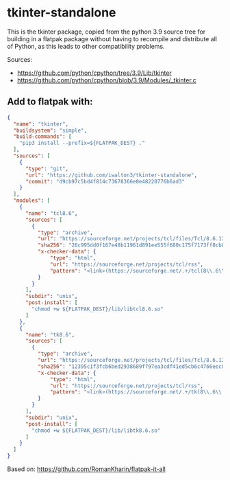 # tkinter-standalone

This is the tkinter package, copied from the python 3.9 source tree for building
in a flatpak package without having to recompile and distribute all of Python, as
this leads to other compatibility problems.

Sources:
 - https://github.com/python/cpython/tree/3.9/Lib/tkinter
 - https://github.com/python/cpython/blob/3.9/Modules/_tkinter.c

## Add to flatpak with:

```json
{
  "name": "tkinter",
  "buildsystem": "simple",
  "build-commands": [
    "pip3 install --prefix=${FLATPAK_DEST} ."
  ],
  "sources": [
    {
      "type": "git",
      "url": "https://github.com/iwalton3/tkinter-standalone",
      "commit": "d9cb97c5bd4f814c73678366e0e48220776b6ad3"
    }
  ],
  "modules": [
    {
      "name": "tcl8.6",
      "sources": [
        {
          "type": "archive",
          "url": "https://sourceforge.net/projects/tcl/files/Tcl/8.6.12/tcl8.6.12-src.tar.gz",
          "sha256": "26c995dd0f167e48b11961d891ee555f680c175f7173ff8cb829f4ebcde4c1a6",
          "x-checker-data": {
              "type": "html",
              "url": "https://sourceforge.net/projects/tcl/rss",
              "pattern": "<link>(https://sourceforge.net/.+/tcl(8\\.6\\.[\\d\\.]*\\d)-src.tar.gz)/download"
          }
        }
      ],
      "subdir": "unix",
      "post-install": [
        "chmod +w ${FLATPAK_DEST}/lib/libtcl8.6.so"
      ]
    },
    {
      "name": "tk8.6",
      "sources": [
        {
          "type": "archive",
          "url": "https://sourceforge.net/projects/tcl/files/Tcl/8.6.12/tk8.6.12-src.tar.gz",
          "sha256": "12395c1f3fcb6bed2938689f797ea3cdf41ed5cb6c4766eec8ac949560310630",
          "x-checker-data": {
              "type": "html",
              "url": "https://sourceforge.net/projects/tcl/rss",
              "pattern": "<link>(https://sourceforge.net/.+/tk(8\\.6\\.[\\d\\.]*\\d)-src.tar.gz)/download"
          }
        }
      ],
      "subdir": "unix",
      "post-install": [
        "chmod +w ${FLATPAK_DEST}/lib/libtk8.6.so"
      ]
    }
  ]
}
```

Based on: https://github.com/RomanKharin/flatpak-it-all
